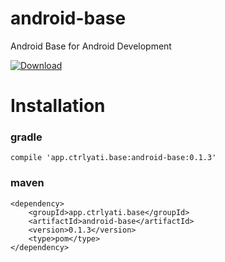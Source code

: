 # android-base
Android Base for Android Development 

[ ![Download](https://api.bintray.com/packages/ctrlyati/maven/android-base/images/download.svg) ](https://bintray.com/ctrlyati/maven/android-base/_latestVersion)

# Installation

### gradle
```
compile 'app.ctrlyati.base:android-base:0.1.3'
```

### maven
```
<dependency>
	<groupId>app.ctrlyati.base</groupId>
	<artifactId>android-base</artifactId>
	<version>0.1.3</version>
	<type>pom</type>
</dependency>
```
